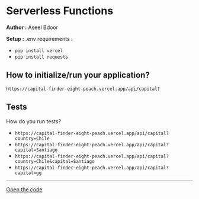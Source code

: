 # Serverless Functions
**Author :** Aseel Bdoor

**Setup :**
.env requirements : 
- `pip install vercel`
- `pip install requests`

## How to initialize/run your application?
```
https://capital-finder-eight-peach.vercel.app/api/capital?
``` 

## Tests
How do you run tests?
- `https://capital-finder-eight-peach.vercel.app/api/capital?country=Chile`
- `https://capital-finder-eight-peach.vercel.app/api/capital?capital=Santiago`
- `https://capital-finder-eight-peach.vercel.app/api/capital?country=Chile&capital=Santiago`
- `https://capital-finder-eight-peach.vercel.app/api/capital?capital=gg`
****
[Open the code](./api/capital.py)
